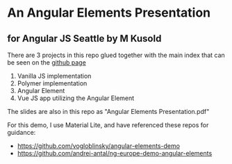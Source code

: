 # An Angular Elements Presentation
## for Angular JS Seattle by M Kusold

There are 3 projects in this repo glued together with the main index that can be seen on the [github page](https://michellekusold.github.io/angular-elements-presentation/)
1. Vanilla JS implementation
2. Polymer implementation
3. Angular Element
4. Vue JS app utilizing the Angular Element

The slides are also in this repo as "Angular Elements Presentation.pdf"

For this demo, I use Material Lite, and have referenced these repos for guidance:
- https://github.com/vogloblinsky/angular-elements-demo
- https://github.com/andrei-antal/ng-europe-demo-angular-elements
